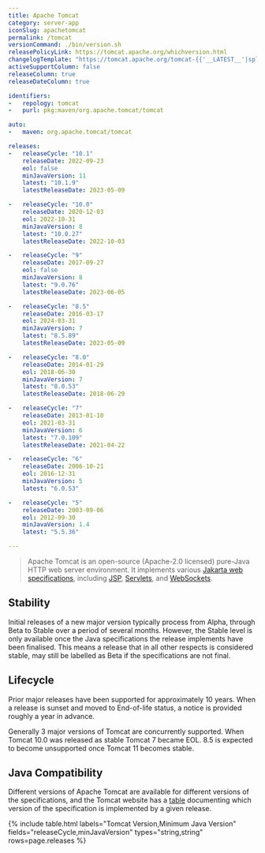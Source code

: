 ```yaml
---
title: Apache Tomcat
category: server-app
iconSlug: apachetomcat
permalink: /tomcat
versionCommand: ./bin/version.sh
releasePolicyLink: https://tomcat.apache.org/whichversion.html
changelogTemplate: "https://tomcat.apache.org/tomcat-{{'__LATEST__'|split:'.'|pop|join:'.'}}-doc/changelog.html"
activeSupportColumn: false
releaseColumn: true
releaseDateColumn: true

identifiers:
-   repology: tomcat
-   purl: pkg:maven/org.apache.tomcat/tomcat

auto:
-   maven: org.apache.tomcat/tomcat

releases:
-   releaseCycle: "10.1"
    releaseDate: 2022-09-23
    eol: false
    minJavaVersion: 11
    latest: "10.1.9"
    latestReleaseDate: 2023-05-09

-   releaseCycle: "10.0"
    releaseDate: 2020-12-03
    eol: 2022-10-31
    minJavaVersion: 8
    latest: "10.0.27"
    latestReleaseDate: 2022-10-03

-   releaseCycle: "9"
    releaseDate: 2017-09-27
    eol: false
    minJavaVersion: 8
    latest: "9.0.76"
    latestReleaseDate: 2023-06-05

-   releaseCycle: "8.5"
    releaseDate: 2016-03-17
    eol: 2024-03-31
    minJavaVersion: 7
    latest: "8.5.89"
    latestReleaseDate: 2023-05-09

-   releaseCycle: "8.0"
    releaseDate: 2014-01-29
    eol: 2018-06-30
    minJavaVersion: 7
    latest: "8.0.53"
    latestReleaseDate: 2018-06-29

-   releaseCycle: "7"
    releaseDate: 2013-01-10
    eol: 2021-03-31
    minJavaVersion: 6
    latest: "7.0.109"
    latestReleaseDate: 2021-04-22

-   releaseCycle: "6"
    releaseDate: 2006-10-21
    eol: 2016-12-31
    minJavaVersion: 5
    latest: "6.0.53"

-   releaseCycle: "5"
    releaseDate: 2003-09-06
    eol: 2012-09-30
    minJavaVersion: 1.4
    latest: "5.5.36"

---
```


> Apache Tomcat is an open-source (Apache-2.0 licensed) pure-Java HTTP web server environment. It
> implements various [Jakarta web specifications](https://projects.eclipse.org/projects/ee4j.jakartaee-platform),
> including [JSP](https://projects.eclipse.org/projects/ee4j.jsp "Jakarta Server Pages"),
> [Servlets](https://projects.eclipse.org/projects/ee4j.servlet "Jakarta Servlet"),
> and [WebSockets](https://projects.eclipse.org/projects/ee4j.websocket "Jakarta WebSocket").

## Stability

Initial releases of a new major version typically process from Alpha, through Beta to Stable over a
period of several months. However, the Stable level is only available once the Java specifications
the release implements have been finalised. This means a release that in all other respects is
considered stable, may still be labelled as Beta if the specifications are not final.

## Lifecycle

Prior major releases have been supported for approximately 10 years. When a release is sunset and
moved to End-of-life status, a notice is provided roughly a year in advance.

Generally 3 major versions of Tomcat are concurrently supported. When Tomcat 10.0 was released as
stable Tomcat 7 became EOL. 8.5 is expected to become unsupported once Tomcat 11 becomes stable.

## Java Compatibility

Different versions of Apache Tomcat are available for different versions of the specifications,
and the Tomcat website has a [table](https://tomcat.apache.org/whichversion.html) documenting which
version of the specification is implemented by a given release.

{% include table.html
labels="Tomcat Version,Minimum Java Version"
fields="releaseCycle,minJavaVersion"
types="string,string"
rows=page.releases %}
